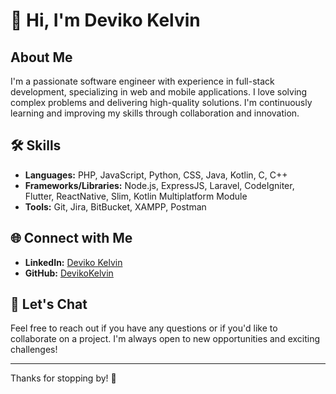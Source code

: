 # 👋 Hi, I'm Deviko Kelvin

## About Me
I'm a passionate software engineer with experience in full-stack development, specializing in web and mobile applications. I love solving complex problems and delivering high-quality solutions. I'm continuously learning and improving my skills through collaboration and innovation.

## 🛠️ Skills
- **Languages:** PHP, JavaScript, Python, CSS, Java, Kotlin, C, C++
- **Frameworks/Libraries:** Node.js, ExpressJS, Laravel, CodeIgniter, Flutter, ReactNative, Slim, Kotlin Multiplatform Module
- **Tools:** Git, Jira, BitBucket, XAMPP, Postman

## 🌐 Connect with Me
- **LinkedIn:** [Deviko Kelvin](https://www.linkedin.com/in/devikokelvin/)
- **GitHub:** [DevikoKelvin](https://github.com/DevikoKelvin)

## 💬 Let's Chat
Feel free to reach out if you have any questions or if you'd like to collaborate on a project. I'm always open to new opportunities and exciting challenges!

---

Thanks for stopping by! 🚀